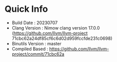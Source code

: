 # Quick Info
* Build Date : 20230707
* Clang Version : Nimow clang version 17.0.0 (https://github.com/llvm/llvm-project 71cbc62a24df85cf6c6d02d959fccfde231c0698)
* Binutils Version : master
* Compiled Based : https://github.com/llvm/llvm-project/commit/71cbc62a

